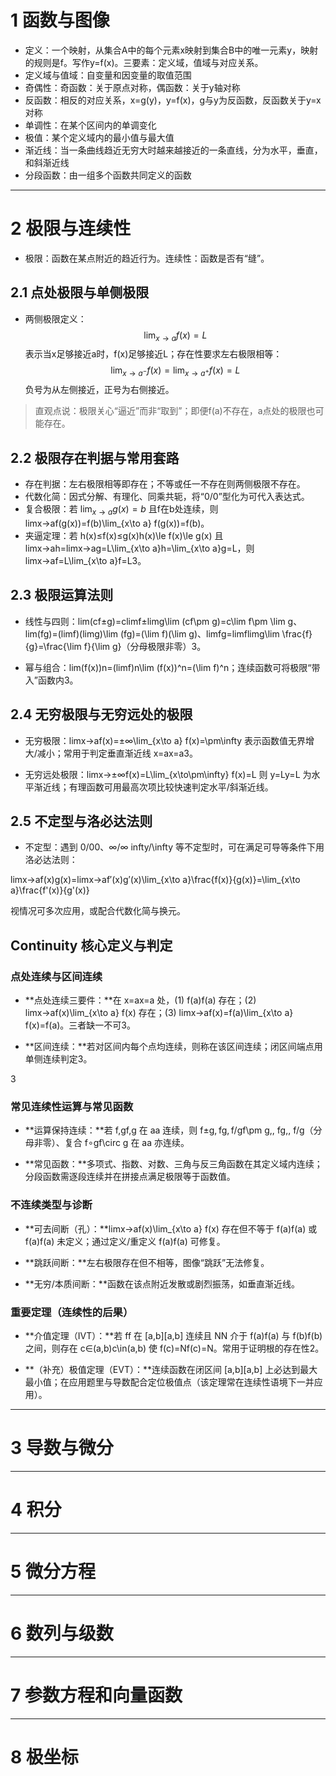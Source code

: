 # 1 函数与图像
- 定义：一个映射，从集合A中的每个元素x映射到集合B中的唯一元素y，映射的规则是f。写作y=f(x)。三要素：定义域，值域与对应关系。
- 定义域与值域：自变量和因变量的取值范围
- 奇偶性：奇函数：关于原点对称，偶函数：关于y轴对称
- 反函数：相反的对应关系，x=g(y)，y=f(x)，g与y为反函数，反函数关于y=x对称
- 单调性：在某个区间内的单调变化
- 极值：某个定义域内的最小值与最大值
- 渐近线：当一条曲线趋近无穷大时越来越接近的一条直线，分为水平，垂直，和斜渐近线
- 分段函数：由一组多个函数共同定义的函数

---

# 2 极限与连续性
- 极限：函数在某点附近的趋近行为。连续性：函数是否有“缝”。
## 2.1 点处极限与单侧极限

- 两侧极限定义：$$\lim_{⁡x \to a}f(x)=L$$ 表示当x足够接近a时，f(x)足够接近L；存在性要求左右极限相等：$$\lim_{⁡x \to a^{-} }f(x)=\lim_{⁡x \to a^{+} }f(x)=L$$ 负号为从左侧接近，正号为右侧接近。

> 直观点说：极限关心“逼近”而非“取到”；即便f(a)不存在，a点处的极限也可能存在。

## 2.2 极限存在判据与常用套路

- 存在判据：左右极限相等即存在；不等或任一不存在则两侧极限不存在。
- 代数化简：因式分解、有理化、同乘共轭，将“0/0”型化为可代入表达式。
- 复合极限：若 $\lim_{⁡x \to a}g(x)=b$ 且f在b处连续，则 lim⁡x→af(g(x))=f(b)\lim_{x\to a} f(g(x))=f(b)。
- 夹逼定理：若 h(x)≤f(x)≤g(x)h(x)\le f(x)\le g(x) 且 lim⁡x→ah=lim⁡x→ag=L\lim_{x\to a}h=\lim_{x\to a}g=L，则 lim⁡x→af=L\lim_{x\to a}f=L3。
    

## 2.3 极限运算法则

- 线性与四则：lim⁡(cf±g)=clim⁡f±lim⁡g\lim (cf\pm g)=c\lim f\pm \lim g、lim⁡(fg)=(lim⁡f)(lim⁡g)\lim (fg)=(\lim f)(\lim g)、lim⁡fg=lim⁡flim⁡g\lim \frac{f}{g}=\frac{\lim f}{\lim g}（分母极限非零）3。
    
- 幂与组合：lim⁡(f(x))n=(lim⁡f)n\lim (f(x))^n=(\lim f)^n；连续函数可将极限“带入”函数内3。
    
## 2.4 无穷极限与无穷远处的极限

- 无穷极限：lim⁡x→af(x)=±∞\lim_{x\to a} f(x)=\pm\infty 表示函数值无界增大/减小；常用于判定垂直渐近线 x=ax=a3。
    
- 无穷远处极限：lim⁡x→±∞f(x)=L\lim_{x\to\pm\infty} f(x)=L 则 y=Ly=L 为水平渐近线；有理函数可用最高次项比较快速判定水平/斜渐近线。
    

## 2.5 不定型与洛必达法则

- 不定型：遇到 0/00、∞/∞ infty/\infty 等不定型时，可在满足可导等条件下用洛必达法则：
    

lim⁡x→af(x)g(x)=lim⁡x→af′(x)g′(x)\lim_{x\to a}\frac{f(x)}{g(x)}=\lim_{x\to a}\frac{f'(x)}{g'(x)}

视情况可多次应用，或配合代数化简与换元。

## Continuity 核心定义与判定

### 点处连续与区间连续

- **点处连续三要件：**在 x=ax=a 处，(1) f(a)f(a) 存在；(2) lim⁡x→af(x)\lim_{x\to a} f(x) 存在；(3) lim⁡x→af(x)=f(a)\lim_{x\to a} f(x)=f(a)。三者缺一不可3。
    
- **区间连续：**若对区间内每个点均连续，则称在该区间连续；闭区间端点用单侧连续判定3。
    

3

### 常见连续性运算与常见函数

- **运算保持连续：**若 f,gf,g 在 aa 连续，则 f±g, fg, f/gf\pm g,\, fg,\, f/g（分母非零）、复合 f∘gf\circ g 在 aa 亦连续。
    
- **常见函数：**多项式、指数、对数、三角与反三角函数在其定义域内连续；分段函数需逐段连续并在拼接点满足极限等于函数值。
    

### 不连续类型与诊断

- **可去间断（孔）：**lim⁡x→af(x)\lim_{x\to a} f(x) 存在但不等于 f(a)f(a) 或 f(a)f(a) 未定义；通过定义/重定义 f(a)f(a) 可修复。
    
- **跳跃间断：**左右极限存在但不相等，图像“跳跃”无法修复。
    
- **无穷/本质间断：**函数在该点附近发散或剧烈振荡，如垂直渐近线。
    

### 重要定理（连续性的后果）

- **介值定理（IVT）：**若 ff 在 [a,b][a,b] 连续且 NN 介于 f(a)f(a) 与 f(b)f(b) 之间，则存在 c∈(a,b)c\in(a,b) 使 f(c)=Nf(c)=N。常用于证明根的存在性2。
    
- **（补充）极值定理（EVT）：**连续函数在闭区间 [a,b][a,b] 上必达到最大最小值；在应用题里与导数配合定位极值点（该定理常在连续性语境下一并应用）。

---

# 3 导数与微分

---

# 4 积分

---

# 5 微分方程

---

# 6 数列与级数

---

# 7 参数方程和向量函数

---

# 8 极坐标